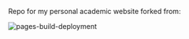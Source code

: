 Repo for my personal academic website forked from:

![pages-build-deployment](https://github.com/academicpages/academicpages.github.io/actions/workflows/pages/pages-build-deployment/badge.svg)
